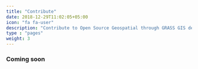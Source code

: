 ```yaml
---
title: "Contribute"
date: 2018-12-29T11:02:05+05:00
icon: "fa fa-user"
description: "Contribute to Open Source Geospatial through GRASS GIS developement"
type : "pages"
weight: 3
---
```



<h3 class="mt-2 mb-4"> Coming soon</h3>

<br><br><br><br><br><br><br><br><br><br><br><br><br><br><br>
